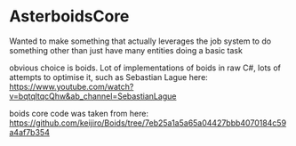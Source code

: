# AsterboidsCore
 
Wanted to make something that actually leverages the job system to do something other than just have many entities doing a basic task

obvious choice is boids. Lot of implementations of boids in raw C#, 
lots of attempts to optimise it, such as Sebastian Lague here: https://www.youtube.com/watch?v=bqtqltqcQhw&ab_channel=SebastianLague

boids core code was taken from here: https://github.com/keijiro/Boids/tree/7eb25a1a5a65a04427bbb4070184c59a4af7b354
